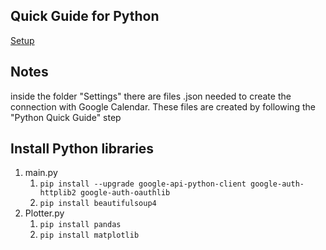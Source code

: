 ## Quick Guide for Python
[Setup](https://developers.google.com/calendar/api/quickstart/python?hl=it)


## Notes
inside the folder "Settings" there are files .json needed to create the connection with Google Calendar.
These files are created by following the "Python Quick Guide" step
 

## Install Python libraries
1. main.py
    1. `pip install --upgrade google-api-python-client google-auth-httplib2 google-auth-oauthlib`
    2. `pip install beautifulsoup4`
2. Plotter.py
    1. `pip install pandas`
    2. `pip install matplotlib`
